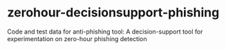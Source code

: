 # zerohour-decisionsupport-phishing
Code and test data for anti-phishing tool: A decision-support tool for experimentation on zero-hour phishing detection
